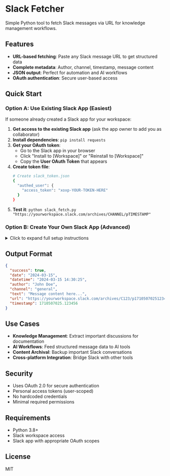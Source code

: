 # Slack Fetcher

Simple Python tool to fetch Slack messages via URL for knowledge management workflows.

## Features

- **URL-based fetching**: Paste any Slack message URL to get structured data
- **Complete metadata**: Author, channel, timestamp, message content
- **JSON output**: Perfect for automation and AI workflows
- **OAuth authentication**: Secure user-based access

## Quick Start

### Option A: Use Existing Slack App (Easiest)

If someone already created a Slack app for your workspace:

1. **Get access to the existing Slack app** (ask the app owner to add you as collaborator)
2. **Install dependencies**: `pip install requests`
3. **Get your OAuth token**:
   - Go to the Slack app in your browser
   - Click "Install to [Workspace]" or "Reinstall to [Workspace]"
   - Copy the **User OAuth Token** that appears
4. **Create token file**:
   ```bash
   # Create slack_token.json
   {
     "authed_user": {
       "access_token": "xoxp-YOUR-TOKEN-HERE"
     }
   }
   ```
5. **Test it**: `python slack_fetch.py "https://yourworkspace.slack.com/archives/CHANNEL/pTIMESTAMP"`

### Option B: Create Your Own Slack App (Advanced)

<details>
<summary>Click to expand full setup instructions</summary>

1. Go to https://api.slack.com/apps → "Create New App" → "From scratch"
2. Add OAuth scopes:
   - `channels:read`, `channels:history`
   - `groups:read`, `groups:history`
   - `im:history`, `mpim:history`, `users:read`
3. **Easy Install Method**:
   - Use the "Install to Workspace" button in Slack Console
   - Copy the User OAuth Token that appears
   - Create `slack_token.json` with token (see format above)
4. **Advanced OAuth Method** (only if you need programmatic setup):
   - Configure redirect URLs and use `slack_oauth_setup.py`
   - Requires ngrok setup for local development

</details>

## Output Format

```json
{
  "success": true,
  "date": "2024-03-15",
  "datetime": "2024-03-15 14:30:25",
  "author": "John Doe",
  "channel": "general",
  "text": "Message content here...",
  "url": "https://yourworkspace.slack.com/archives/C123/p1710507025123456",
  "timestamp": 1710507025.123456
}
```

## Use Cases

- **Knowledge Management**: Extract important discussions for documentation
- **AI Workflows**: Feed structured message data to AI tools
- **Content Archival**: Backup important Slack conversations
- **Cross-platform Integration**: Bridge Slack with other tools

## Security

- Uses OAuth 2.0 for secure authentication
- Personal access tokens (user-scoped)
- No hardcoded credentials
- Minimal required permissions

## Requirements

- Python 3.8+
- Slack workspace access
- Slack app with appropriate OAuth scopes

## License

MIT